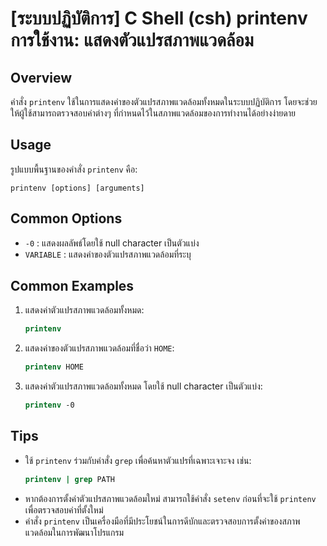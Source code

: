 # [ระบบปฏิบัติการ] C Shell (csh) printenv การใช้งาน: แสดงตัวแปรสภาพแวดล้อม

## Overview
คำสั่ง `printenv` ใช้ในการแสดงค่าของตัวแปรสภาพแวดล้อมทั้งหมดในระบบปฏิบัติการ โดยจะช่วยให้ผู้ใช้สามารถตรวจสอบค่าต่างๆ ที่กำหนดไว้ในสภาพแวดล้อมของการทำงานได้อย่างง่ายดาย

## Usage
รูปแบบพื้นฐานของคำสั่ง `printenv` คือ:

```
printenv [options] [arguments]
```

## Common Options
- `-0` : แสดงผลลัพธ์โดยใช้ null character เป็นตัวแบ่ง
- `VARIABLE` : แสดงค่าของตัวแปรสภาพแวดล้อมที่ระบุ

## Common Examples
1. แสดงค่าตัวแปรสภาพแวดล้อมทั้งหมด:
   ```csh
   printenv
   ```

2. แสดงค่าของตัวแปรสภาพแวดล้อมที่ชื่อว่า `HOME`:
   ```csh
   printenv HOME
   ```

3. แสดงค่าตัวแปรสภาพแวดล้อมทั้งหมด โดยใช้ null character เป็นตัวแบ่ง:
   ```csh
   printenv -0
   ```

## Tips
- ใช้ `printenv` ร่วมกับคำสั่ง `grep` เพื่อค้นหาตัวแปรที่เฉพาะเจาะจง เช่น:
  ```csh
  printenv | grep PATH
  ```
- หากต้องการตั้งค่าตัวแปรสภาพแวดล้อมใหม่ สามารถใช้คำสั่ง `setenv` ก่อนที่จะใช้ `printenv` เพื่อตรวจสอบค่าที่ตั้งใหม่
- คำสั่ง `printenv` เป็นเครื่องมือที่มีประโยชน์ในการดีบักและตรวจสอบการตั้งค่าของสภาพแวดล้อมในการพัฒนาโปรแกรม